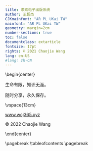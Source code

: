 ```yaml
---
title: 求索电子出版系统
author: 王超杰
CJKmainfont: "AR PL UKai TW" 
mainfont: "AR PL UKai TW" 
geometry: margin=2cm
number-sections: true 
toc: false
documentclass: extarticle
fontsize: 17pt
rights: © 2021 Chaojie Wang
lang: en-US
#lang: zh-CN
---
```


\begin{center}

生命有限，知识无涯。  

随时分享，永久保存。

\vspace{13cm}

www.wcj365.xyz

© 2022 Chaojie Wang

\end{center}

\pagebreak
\tableofcontents
\pagebreak